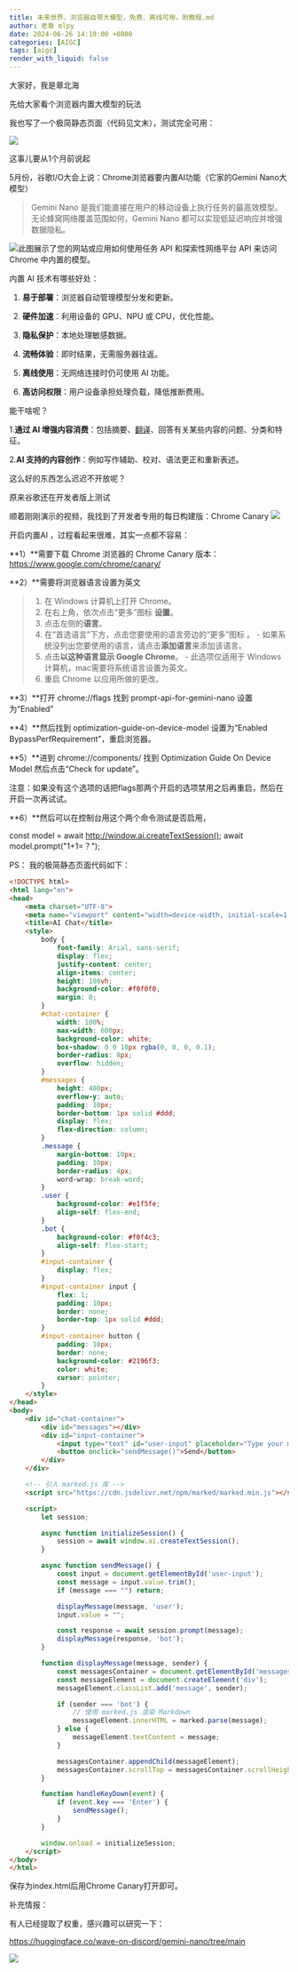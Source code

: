 ```yaml
---
title: 未来世界，浏览器自带大模型，免费、离线可用，附教程.md
author: 老章 mlpy
date: 2024-06-26 14:10:00 +0800
categories: [AIGC]
tags: [aigc]
render_with_liquid: false
---
```



大家好，我是章北海

先给大家看个浏览器内置大模型的玩法


我也写了一个极简静态页面（代码见文末），测试完全可用：

![](https://r2blog.zhanglearning.com/2024/06/af0c10b084b68baad969bf09d6fc2d67.png)

这事儿要从1个月前说起

5月份，谷歌I/O大会上说：Chrome浏览器要内置AI功能（它家的Gemini Nano大模型）

> Gemini Nano 是我们能直接在用户的移动设备上执行任务的最高效模型。无论蜂窝网络覆盖范围如何，Gemini Nano 都可以实现低延迟响应并增强数据隐私。


![此图展示了您的网站或应用如何使用任务 API 和探索性网络平台 API 来访问 Chrome 中内置的模型。](https://r2blog.zhanglearning.com/2024/06/bcde2dd8758ede29c9ce9dc339882ce4.png)

内置 AI 技术有哪些好处：

1. **易于部署**：浏览器自动管理模型分发和更新。

2. **硬件加速**：利用设备的 GPU、NPU 或 CPU，优化性能。

3. **隐私保护**：本地处理敏感数据。

4. **流畅体验**：即时结果，无需服务器往返。

5. **离线使用**：无网络连接时仍可使用 AI 功能。

6. **高访问权限**：用户设备承担处理负载，降低推断费用。


能干啥呢？

  
1.**通过 AI 增强内容消费**：包括摘要、[翻译](https://github.com/explainers-by-googlers/translation-api)、回答有关某些内容的问题、分类和特征。

2.**AI 支持的内容创作**：例如写作辅助、校对、语法更正和重新表述。

这么好的东西怎么迟迟不开放呢？

原来谷歌还在开发者版上测试

顺着刚刚演示的视频，我找到了开发者专用的每日构建版：Chrome Canary
![](https://r2blog.zhanglearning.com/2024/06/15796058b2f5228f51854a774d334602.png)



开启内置AI ，过程看起来很难，其实一点都不容易：

**1）**需要下载 Chrome 浏览器的 Chrome Canary 版本：https://www.google.com/chrome/canary/

**2）**需要将浏览器语言设置为英文

>1. 在 Windows 计算机上打开 Chrome。
>2. 在右上角，依次点击“更多”图标 **设置**。
>3. 点击左侧的**语言**。
>4. 在“首选语言”下方，点击您要使用的语言旁边的“更多”图标 。
    - 如果系统没列出您要使用的语言，请点击**添加语言**来添加该语言。
>5. 点击**以这种语言显示 Google Chrome**。
    - 此选项仅适用于 Windows 计算机，mac需要将系统语言设置为英文。
>6. 重启 Chrome 以应用所做的更改。


**3）**打开 chrome://flags 找到 prompt-api-for-gemini-nano 设置为“Enabled”

**4）**然后找到 optimization-guide-on-device-model 设置为“Enabled BypassPerfRequirement”，重启浏览器。

**5）**进到 chrome://components/ 找到 Optimization Guide On Device Model 然后点击“Check for update”。

注意：如果没有这个选项的话把flags那两个开启的选项禁用之后再重启，然后在开启一次再试试。

**6）**然后可以在控制台用这个两个命令测试是否启用，

const model = await http://window.ai.createTextSession();
await model.prompt("1+1=？");


PS：
我的极简静态页面代码如下：

```html
<!DOCTYPE html>
<html lang="en">
<head>
    <meta charset="UTF-8">
    <meta name="viewport" content="width=device-width, initial-scale=1.0">
    <title>AI Chat</title>
    <style>
        body {
            font-family: Arial, sans-serif;
            display: flex;
            justify-content: center;
            align-items: center;
            height: 100vh;
            background-color: #f0f0f0;
            margin: 0;
        }
        #chat-container {
            width: 100%;
            max-width: 600px;
            background-color: white;
            box-shadow: 0 0 10px rgba(0, 0, 0, 0.1);
            border-radius: 8px;
            overflow: hidden;
        }
        #messages {
            height: 400px;
            overflow-y: auto;
            padding: 10px;
            border-bottom: 1px solid #ddd;
            display: flex;
            flex-direction: column;
        }
        .message {
            margin-bottom: 10px;
            padding: 10px;
            border-radius: 4px;
            word-wrap: break-word;
        }
        .user {
            background-color: #e1f5fe;
            align-self: flex-end;
        }
        .bot {
            background-color: #f0f4c3;
            align-self: flex-start;
        }
        #input-container {
            display: flex;
        }
        #input-container input {
            flex: 1;
            padding: 10px;
            border: none;
            border-top: 1px solid #ddd;
        }
        #input-container button {
            padding: 10px;
            border: none;
            background-color: #2196f3;
            color: white;
            cursor: pointer;
        }
    </style>
</head>
<body>
    <div id="chat-container">
        <div id="messages"></div>
        <div id="input-container">
            <input type="text" id="user-input" placeholder="Type your message here..." onkeydown="handleKeyDown(event)">
            <button onclick="sendMessage()">Send</button>
        </div>
    </div>

    <!-- 引入 marked.js 库 -->
    <script src="https://cdn.jsdelivr.net/npm/marked/marked.min.js"></script>

    <script>
        let session;

        async function initializeSession() {
            session = await window.ai.createTextSession();
        }

        async function sendMessage() {
            const input = document.getElementById('user-input');
            const message = input.value.trim();
            if (message === "") return;

            displayMessage(message, 'user');
            input.value = "";

            const response = await session.prompt(message);
            displayMessage(response, 'bot');
        }

        function displayMessage(message, sender) {
            const messagesContainer = document.getElementById('messages');
            const messageElement = document.createElement('div');
            messageElement.classList.add('message', sender);

            if (sender === 'bot') {
                // 使用 marked.js 渲染 Markdown
                messageElement.innerHTML = marked.parse(message);
            } else {
                messageElement.textContent = message;
            }

            messagesContainer.appendChild(messageElement);
            messagesContainer.scrollTop = messagesContainer.scrollHeight;
        }

        function handleKeyDown(event) {
            if (event.key === 'Enter') {
                sendMessage();
            }
        }

        window.onload = initializeSession;
    </script>
</body>
</html>
```


保存为index.html后用Chrome Canary打开即可。


补充情报：

有人已经提取了权重，感兴趣可以研究一下：

https://huggingface.co/wave-on-discord/gemini-nano/tree/main

![](https://r2blog.zhanglearning.com/2024/06/990f6b2f466eafd20f446c990d176d9c.png)
